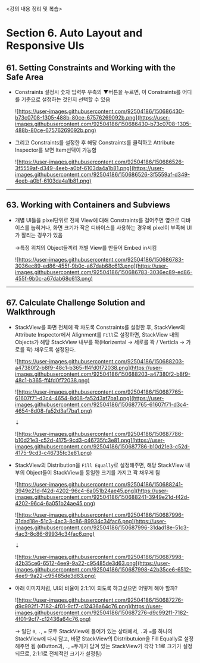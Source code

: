 <강의 내용 정리 및 복습>

# Section 6. Auto Layout and Responsive UIs

## 61. Setting Constraints and Working with the Safe Area

* Constraints 설정시 숫자 입력부 우측의 ▼버튼을 누르면, 이 Constraints를 어디를 기준으로 설정하는 것인지 선택할 수 있음

	![https://user-images.githubusercontent.com/92504186/150686430-b73c0708-1305-488b-80ce-67576269092b.png](https://user-images.githubusercontent.com/92504186/150686430-b73c0708-1305-488b-80ce-67576269092b.png)

* 그리고 Constraints를 설정한 후 해당 Constraints를 클릭하고 Attribute Inspector를 보면 Item선택이 가능함

	![https://user-images.githubusercontent.com/92504186/150686526-3f5559af-d349-4eeb-a0bf-6103da4a1b81.png](https://user-images.githubusercontent.com/92504186/150686526-3f5559af-d349-4eeb-a0bf-6103da4a1b81.png)

------

## 63. Working with Containers and Subviews

* 개별 UI들을 pixel단위로 전체 View에 대해 Constraints를 걸어주면 옆으로 디바이스를 눕히거나, 화면 크기가 작은 디바이스를 사용하는 경우에 pixel이 부족해 UI가 잘리는 경우가 있음

	→특정 위치의 Object들끼리 개별 View를 만들어 Embed in시킴

	![https://user-images.githubusercontent.com/92504186/150686783-3036ec89-ed86-455f-9b0c-a67dab68c613.png](https://user-images.githubusercontent.com/92504186/150686783-3036ec89-ed86-455f-9b0c-a67dab68c613.png)

------

## 67. Calculate Challenge Solution and Walkthrough

* StackView를 화면 전체에 꽉 차도록 Constraints를 설정한 후, StackView의 Attribute Inspector에서 Alignment를 `Fill`로 설정하면, StackView 내의 Objects가 해당 StackView 내부를 꽉(Horizental → 세로를 꽉 / Verticla → 가로를 꽉) 채우도록 설정된다.

	![https://user-images.githubusercontent.com/92504186/150688203-a47380f2-b8f9-48c1-b365-ff4fd0f72038.png](https://user-images.githubusercontent.com/92504186/150688203-a47380f2-b8f9-48c1-b365-ff4fd0f72038.png)

	![https://user-images.githubusercontent.com/92504186/150687765-61607f71-d3c4-4654-8d08-fa52d3af7ba1.png](https://user-images.githubusercontent.com/92504186/150687765-61607f71-d3c4-4654-8d08-fa52d3af7ba1.png)

	⇣

	![https://user-images.githubusercontent.com/92504186/150687786-b10d21e3-c52d-4175-9cd3-c46735fc3e81.png](https://user-images.githubusercontent.com/92504186/150687786-b10d21e3-c52d-4175-9cd3-c46735fc3e81.png)

* StackView의 Distribution을 `Fill Equally`로 설정해주면, 해당 StackView 내부의 Object들이 StackView를 동일한 크기를 가지고 꽉 채우게 됨

	![https://user-images.githubusercontent.com/92504186/150688241-3949e21d-f42d-4202-96c4-6a051b24ae45.png](https://user-images.githubusercontent.com/92504186/150688241-3949e21d-f42d-4202-96c4-6a051b24ae45.png)

	![https://user-images.githubusercontent.com/92504186/150687996-31dad18e-51c3-4ac3-8c86-89934c34fac6.png](https://user-images.githubusercontent.com/92504186/150687996-31dad18e-51c3-4ac3-8c86-89934c34fac6.png)

	⇣

	![https://user-images.githubusercontent.com/92504186/150687998-42b35ce6-6512-4ee9-9a22-c95485de3d63.png](https://user-images.githubusercontent.com/92504186/150687998-42b35ce6-6512-4ee9-9a22-c95485de3d63.png)

* 아래 이미지처럼, UI의 비율이 2:1:1이 되도록 하고싶으면 어떻게 해야 할까?

	![https://user-images.githubusercontent.com/92504186/150687276-d9c992f1-7182-4f01-9cf7-c12436a64c76.png](https://user-images.githubusercontent.com/92504186/150687276-d9c992f1-7182-4f01-9cf7-c12436a64c76.png)

	→ 일단 `0`, `.`, `=` 모두 StackView에 들어가 있는 상태에서, `.`과 `=`를 하나의 StackView에 다시 담고, 바깥 StackView의 Distributuion을 Fill Equally로 설정해주면 됨 (`0`Button과, `.`, `=`두개가 담겨 있는 StackView가 각각 1:1로 크기가 설정되므로, 2:1:1로 전체적인 크기가 설정됨)